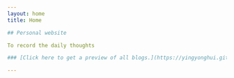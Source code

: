 ```yaml
---
layout: home
title: Home

## Personal website

To record the daily thoughts

### [Click here to get a preview of all blogs.](https://yingyonghui.github.io/blog/)

---
```

